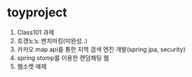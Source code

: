 # toyproject
1. Class101 과제
2. 호갱노노 밴치마킹(미완성..)
3. 카카오 map api를 통한 지역 검색 엔진 개발(spring jpa, security)
4. spring stomp를 이용한 랜덤채팅 웹
5. 웹소켓 예제
